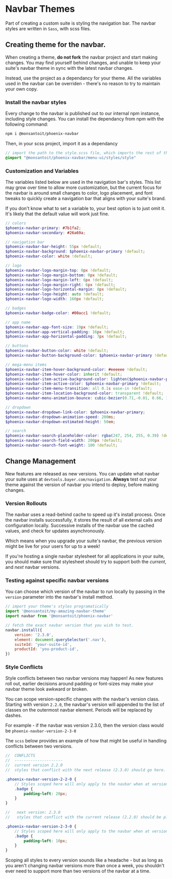 # Navbar Themes

Part of creating a custom suite is styling the navigation bar. The navbar styles are written in `Sass`, with scss files.

## Creating theme for the navbar.

When creating a theme, **do not fork** the navbar project and start making changes. You may find yourself behind changes, and unable to keep your suite's navbar theme in sync with the latest navbar changes.

 Instead, use the project as a dependancy for your theme. All the variables used in the navbar can be overriden - there's no reason to try to maintain your own copy.

### Install the navbar styles

Every change to the navbar is published out to our internal npm instance, including style changes. You can install the dependancy from npm with the following command:

``` bash
npm i @monsantoit/phoenix-navbar
```

Then, in your scss project, import it as a dependancy
``` scss
// import the path to the style.scss file, which imports the rest of the navbar theme.
@import "@monsantoit/phoenix-navbar/menu-ui/styles/style"
```

### Customization and Variables

The variables listed below are used in the navigation bar's styles. This list may grow over time to allow more customization, but the current focus for the navbar is around small changes to color, logo placement, and font tweaks to quickly create a navigation bar that aligns with your suite's brand.

If you don't know what to set a variable to, your best option is to just omit it. It's likely that the default value will work just fine.

``` scss
// colors
$phoenix-navbar-primary: #7b1fa2;
$phoenix-navbar-secondary: #26a69a;

// navigation bar
$phoenix-navbar-bar-height: 55px !default;
$phoenix-navbar-background: $phoenix-navbar-primary !default;
$phoenix-navbar-color: white !default;

// logo
$phoenix-navbar-logo-margin-top: 0px !default;
$phoenix-navbar-logo-margin-bottom: 0px !default;
$phoenix-navbar-logo-margin-left: 6px !default;
$phoenix-navbar-logo-margin-right: 6px !default;
$phoenix-navbar-logo-horizontal-margin: 8px !default;
$phoenix-navbar-logo-height: auto !default;
$phoenix-navbar-logo-width: 160px !default;

// badges
$phoenix-navbar-badge-color: #00acc1 !default;

// app name
$phoenix-navbar-app-font-size: 19px !default;
$phoenix-navbar-app-vertical-padding: 16px !default;
$phoenix-navbar-app-horizontal-padding: 7px !default;

// buttons
$phoenix-navbar-button-color: white !default;
$phoenix-navbar-button-background-color: $phoenix-navbar-primary !default;

// mega-menu items
$phoenix-navbar-item-hover-background-color: #eeeeee !default;
$phoenix-navbar-item-hover-color: inherit !default;
$phoenix-navbar-item-active-background-color: lighten($phoenix-navbar-primary, 50%) !default;
$phoenix-navbar-item-active-color: $phoenix-navbar-primary !default;
$pheonix-navbar-item-menu-transition: all 0.1s ease-in !default;
$phoenix-navbar-item-location-background-color: transparent !default;
$phoenix-navbar-menu-animation-bounce: cubic-bezier(0.71,-0.01, 0.66, 1.3);

// dropdown
$phoenix-navbar-dropdown-link-color: $phoenix-navbar-primary;
$phoenix-navbar-dropdown-animation-speed: 200ms;
$phoenix-navbar-dropdown-estimated-height: 50em;

// search
$phoenix-navbar-search-placeholder-color: rgba(247, 254, 255, 0.39) !default;
$phoenix-navbar-search-field-width: 200px !default;
$phoenix-navbar-search-font-weight: 100 !default;
```

## Change Management

New features are released as new versions. You can update what navbar your suite uses at `devtools.bayer.com/navigation`. **Always** test out your theme against the version of navbar you intend to deploy, before making changes.

### Version Rollouts
The navbar uses a read-behind cache to speed up it's install process. Once the navbar installs successfully, it stores the result of all external calls and configuration locally. Successive installs of the navbar use the cached values, and check for updates asynchronously.

Which means when you upgrade your suite's navbar, the previous version might be live for your users for up to a week!

If you're hosting a single navbar stylesheet for all applications in your suite, you should make sure that stylesheet should try to support both the *current*, and *next* navbar versions.

### Testing against specific navbar versions
You can choose which version of the navbar to run locally by passing in the `version` parameter into the navbar's install method.

``` js
// import your theme's styles programatically
import '@monsantoit/my-amazing-navbar-theme'
import navbar from '@monsantoit/phoenix-navbar'

// fetch the exact navbar version that you wish to test.
navbar.install({
    version: '2.3.0',
    element: document.querySelector('.nav'),
    suiteId: 'your-suite-id',
    productId: 'you-product-id',
})
```

### Style Conflicts

Style conflicts between two navbar versions may happen! As new features roll out, earlier decisions around padding or font-sizes may make your navbar theme look awkward or broken.

You can scope version-specific changes with the navbar's version class. Starting with version `2.2.0`, the navbar's version will appended to the list of classes on the outermost navbar element. Periods will be replaced by dashes.

For example - if the navbar was version 2.3.0, then the version class would be `phoenix-navbar-version-2-3-0`

The `scss` below provides an example of how that might be useful in handling conflicts
between two versions.

``` scss
//  CONFLICTS
//  ---------------------
//  current version 2.2.0
//  styles that conflict with the next release (2.3.0) should go here.

.phoenix-navbar-version-2-2-0 {
    // Styles scoped here will only apply to the navbar when at version 2.2.0
    .badge {
        padding-left: 20px;
    }
}

//   next version: 2.3.0
//   styles that conflict with the current release (2.2.0) should be placed below.

.phoenix-navbar-version-2-3-0 {
    // Styles scoped here will only apply to the navbar when at version 2.3.0
    .badge {
        padding-left: 10px;
    }
}
```
Scoping all styles to every version sounds like a headache - but as long as you aren't changing navbar versions more than once a week, you shouldn't ever need to support more than two versions of the navbar at a time.

